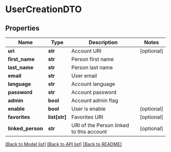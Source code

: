 # UserCreationDTO

## Properties
Name | Type | Description | Notes
------------ | ------------- | ------------- | -------------
**uri** | **str** | Account URI | [optional] 
**first_name** | **str** | Person first name | 
**last_name** | **str** | Person last name | 
**email** | **str** | User email | 
**language** | **str** | Account language | 
**password** | **str** | Account password | 
**admin** | **bool** | Account admin flag | 
**enable** | **bool** | User is enable | [optional] 
**favorites** | **list[str]** | Favorites URI | [optional] 
**linked_person** | **str** | URI of the Person linked to this account | [optional] 

[[Back to Model list]](../README.md#documentation-for-models) [[Back to API list]](../README.md#documentation-for-api-endpoints) [[Back to README]](../README.md)


